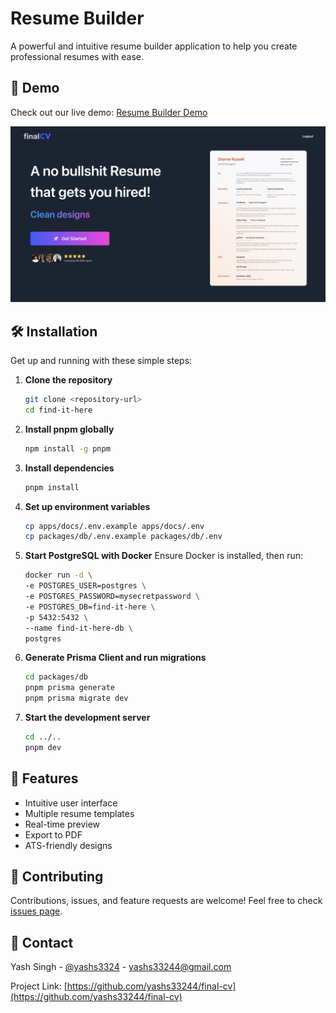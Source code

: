 # Resume Builder

A powerful and intuitive resume builder application to help you create professional resumes with ease.

## 🚀 Demo

Check out our live demo: [Resume Builder Demo](https://drive.google.com/file/d/1MqCEOPTspBn82Pjt6y4_HIeglq1VWKye/view?usp=sharing)

![Resume Builder Preview](./preview.png)

## 🛠️ Installation

Get up and running with these simple steps:

1. **Clone the repository**
   ```bash
   git clone <repository-url>
   cd find-it-here
   ```

2. **Install pnpm globally**
   ```bash
   npm install -g pnpm
   ```

3. **Install dependencies**
   ```bash
   pnpm install
   ```

4. **Set up environment variables**
   ```bash
   cp apps/docs/.env.example apps/docs/.env
   cp packages/db/.env.example packages/db/.env
   ```

5. **Start PostgreSQL with Docker**
   Ensure Docker is installed, then run:
   ```bash
   docker run -d \
   -e POSTGRES_USER=postgres \
   -e POSTGRES_PASSWORD=mysecretpassword \
   -e POSTGRES_DB=find-it-here \
   -p 5432:5432 \
   --name find-it-here-db \
   postgres
   ```

6. **Generate Prisma Client and run migrations**
   ```bash
   cd packages/db
   pnpm prisma generate
   pnpm prisma migrate dev
   ```

7. **Start the development server**
   ```bash
   cd ../..
   pnpm dev
   ```

## 🌟 Features

- Intuitive user interface
- Multiple resume templates
- Real-time preview
- Export to PDF
- ATS-friendly designs

## 🤝 Contributing

Contributions, issues, and feature requests are welcome! Feel free to check [issues page](https://github.com/yashs33244/final-cv/issues).

## 👥 Contact

Yash Singh - [@yashs3324](https://twitter.com/yashs33244) - yashs33244@gmail.com

Project Link: [https://github.com/yashs33244/final-cv](https://github.com/yashs33244/final-cv)